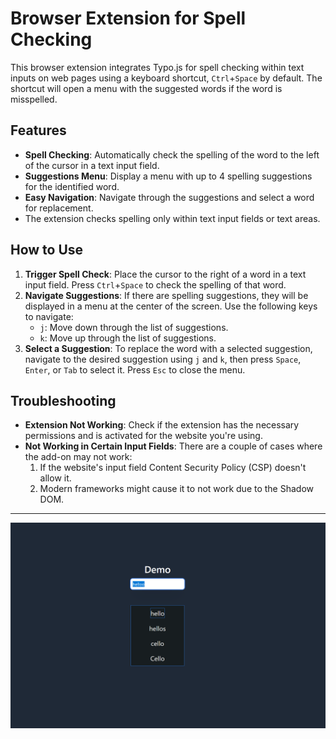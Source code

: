 
# Browser Extension for Spell Checking

This browser extension integrates Typo.js for spell checking within text inputs on web pages using a keyboard shortcut, `Ctrl`+`Space` by default. The shortcut will open a menu with the suggested words if the word is misspelled.

## Features

- **Spell Checking**: Automatically check the spelling of the word to the left of the cursor in a text input field.
- **Suggestions Menu**: Display a menu with up to 4 spelling suggestions for the identified word.
- **Easy Navigation**: Navigate through the suggestions and select a word for replacement.
- The extension checks spelling only within text input fields or text areas.

## How to Use

1. **Trigger Spell Check**: Place the cursor to the right of a word in a text input field. Press `Ctrl`+`Space` to check the spelling of that word.
2. **Navigate Suggestions**: If there are spelling suggestions, they will be displayed in a menu at the center of the screen. Use the following keys to navigate:
    - `j`: Move down through the list of suggestions.
    - `k`: Move up through the list of suggestions.
3. **Select a Suggestion**: To replace the word with a selected suggestion, navigate to the desired suggestion using `j` and `k`, then press `Space`, `Enter`, or `Tab` to select it. Press `Esc` to close the menu.

## Troubleshooting

- **Extension Not Working**: Check if the extension has the necessary permissions and is activated for the website you're using.
- **Not Working in Certain Input Fields**: There are a couple of cases where the add-on may not work:
    1. If the website's input field Content Security Policy (CSP) doesn't allow it.
    2. Modern frameworks might cause it to not work due to the Shadow DOM.
---

![screenshot](DemoImg.png)
